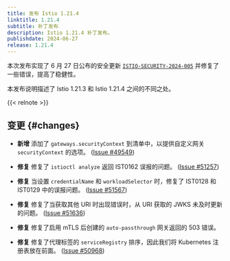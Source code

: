 ```yaml
---
title: 发布 Istio 1.21.4
linktitle: 1.21.4
subtitle: 补丁发布
description: Istio 1.21.4 补丁发布。
publishdate: 2024-06-27
release: 1.21.4
---
```


本次发布实现了 6 月 27 日公布的安全更新 [`ISTIO-SECURITY-2024-005`](/zh/news/security/istio-security-2024-005)
并修复了一些错误，提高了稳健性。

本发布说明描述了 Istio 1.21.3 和 Istio 1.21.4 之间的不同之处。

{{< relnote >}}

## 变更 {#changes}

- **新增** 添加了 `gateways.securityContext` 到清单中，以提供自定义网关 `securityContext` 的选项。
  ([Issue #49549](https://github.com/istio/istio/issues/49549))

- **修复** 修复了 `istioctl analyze` 返回 IST0162 误报的问题。
  ([Issue #51257](https://github.com/istio/istio/issues/51257))

- **修复** 当设置 `credentialName` 和 `workloadSelector` 时，修复了 IST0128 和 IST0129 中的误报问题。
  ([Issue #51567](https://github.com/istio/istio/issues/51567))

- **修复** 修复了当获取其他 URI 时出现错误时，从 URI 获取的 JWKS 未及时更新的问题。
  ([Issue #51636](https://github.com/istio/istio/issues/51636))

- **修复** 修复了启用 mTLS 后创建的 `auto-passthrough` 网关返回的 503 错误。

- **修复** 修复了代理标签的 `serviceRegistry` 排序，因此我们将 Kubernetes 注册表放在前面。
  ([Issue #50968](https://github.com/istio/istio/issues/50968))

